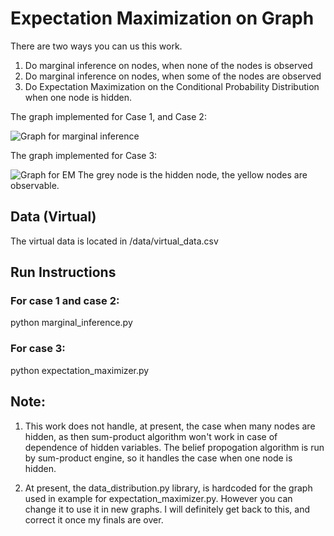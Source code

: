 # Expectation Maximization on Graph

There are two ways you can us this work.
1. Do marginal inference on nodes, when none of the nodes is observed
2. Do marginal inference on nodes, when some of the nodes are observed
3. Do Expectation Maximization on the Conditional Probability Distribution when one node is hidden.


The graph implemented for Case 1, and Case 2:

![Graph for marginal inference](https://raw.githubusercontent.com/harpribot/Belief-Prop/master/images/grapj_marginal.jpg)

The graph implemented for Case 3:

![Graph for EM](https://raw.githubusercontent.com/harpribot/Belief-Prop/master/images/grapj_EM.jpg)
The grey node is the hidden node, the yellow nodes are observable.

## Data (Virtual)
The virtual data is located in /data/virtual_data.csv
## Run Instructions
### For case 1 and case 2:
python marginal_inference.py

### For case 3:
python expectation_maximizer.py


## Note:
1. This work does not handle, at present, the case when many nodes are hidden, as then sum-product algorithm won't work in case of dependence of hidden variables. The belief propogation algorithm is run by sum-product engine, so it handles the case when one node is hidden.

2. At present, the data_distribution.py library, is hardcoded for the graph used in example for expectation_maximizer.py. However you can change it to use it in new graphs. I will definitely get back to this, and correct it once my finals are over.
